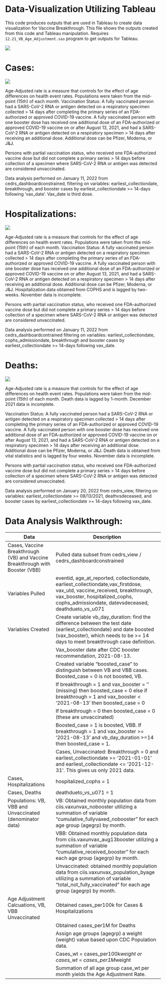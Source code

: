 # Data-Visualization Utilizing Tableau

This code produces outputs that are used in Tableau to create data visualization for Vaccine Breakthrough. This file shows the outputs created from this code and Tableau manipulation. Requires `12.21_VB_Age_Adjustment.sas` program to get outputs for Tableau.

![](Images/VB_DataViz_Slide1.png)

# Cases:

![](Images/VB_DataViz_Slide2.png)

Age-Adjusted rate is a measure that controls for the effect of age differences on health event rates. Populations were taken from the mid-point (15th) of each month.
Vaccination Status: A fully vaccinated person had a SARS-CoV-2 RNA or antigen detected on a respiratory specimen collected > 14 days after completing the primary series of an FDA-authorized or approved COVID-19 vaccine. A fully vaccinated person with one booster dose has received one additional dose of an FDA-authorized or approved COVID-19 vaccine on or after August 13, 2021, and had a SARS-CoV-2 RNA or antigen detected on a respiratory specimen > 14 days after receiving an additional dose. Additional dose can be Pfizer, Moderna, or J&J. 

Persons with partial vaccination status, who received one FDA-authorized vaccine dose but did not complete a primary series > 14 days before collection of a specimen where SARS-CoV-2 RNA or antigen was detected are considered unvaccinated. 

Data analysis performed on January 11, 2022 from cedrs_dashboardconstrained, filtering on variables: earliest_collectiondate, breakthrough, and booster cases by earliest_collectiondate >= 14-days following ‘vax_date’. Vax_date is third dose. 

# Hospitalizations:

![](Images/VB_DataViz_Slide3.png)

Age-Adjusted rate is a measure that controls for the effect of age differences on health event rates. Populations were taken from the mid-point (15th) of each month.
Vaccination Status: A fully vaccinated person had a SARS-CoV-2 RNA or antigen detected on a respiratory specimen collected > 14 days after completing the primary series of an FDA-authorized or approved COVID-19 vaccine. A fully vaccinated person with one booster dose has received one additional dose of an FDA-authorized or approved COVID-19 vaccine on or after August 13, 2021, and had a SARS-CoV-2 RNA or antigen detected on a respiratory specimen > 14 days after receiving an additional dose. Additional dose can be Pfizer, Moderna, or J&J. Hospitalization data obtained from COPHS and is lagged by two-weeks. November data is incomplete.

Persons with partial vaccination status, who received one FDA-authorized vaccine dose but did not complete a primary series > 14 days before collection of a specimen where SARS-CoV-2 RNA or antigen was detected are considered unvaccinated. 

Data analysis performed on January 11, 2022 from cedrs_dashboardcontrained filtering on variables: earliest_collectiondate, cophs_admissiondate, breakthrough and booster cases by earliest_collectiondate >= 14-days following vax_date.

# Deaths:

![](Images/VB_DataViz_Slide4.png)

Age-Adjusted rate is a measure that controls for the effect of age differences on health event rates. Populations were taken from the mid-point (15th) of each month. Death data is lagged by 1-month. December 2021 data is incomplete.

Vaccination Status: A fully vaccinated person had a SARS-CoV-2 RNA or antigen detected on a respiratory specimen collected > 14 days after completing the primary series of an FDA-authorized or approved COVID-19 vaccine. A fully vaccinated person with one booster dose has received one additional dose of an FDA-authorized or approved COVID-19 vaccine on or after August 13, 2021, and had a SARS-CoV-2 RNA or antigen detected on a respiratory specimen > 14 days after receiving an additional dose. Additional dose can be Pfizer, Moderna, or J&J. Death data is obtained from vital statistics and is lagged by four weeks. November data is incomplete.

Persons with partial vaccination status, who received one FDA-authorized vaccine dose but did not complete a primary series > 14 days before collection of a specimen where SARS-CoV-2 RNA or antigen was detected are considered unvaccinated. 

Data analysis performed on January 20, 2022 from cedrs_view, filtering on variables: earliest_collectiondate >= 08/13/2021, deathvsdeceased, and booster cases by earliest_collectiondate >= 14-days following vax_date.

# Data Analysis Walkthrough:

| Data | Description |
| --- | --- |
| Cases, Vaccine Breakthrough (VB) and Vaccine Breakthrough with Booster (VBB) | Pulled data subset from cedrs_view / cedrs_dashboardconstrained |
| Variables Pulled |  eventid, age_at_reported, collectiondate, earliest_collectiondate,vax_firstdose, vax_utd, vaccine_received, breakthrough, vax_booster, hospitalized_cophs, cophs_admissiondate, datevsdeceased, deathdueto_vs_u071 |
| Variables Created | Create variable vb_day_duration: find the difference between the test date (earliest_collectiondate) and date boosted (vax_booster), which needs to be >= 14 days to meet breakthrough case definition. |
| | Vax_booster date after CDC booster recommendation, 2021-08-13.|
| | Created variable “boosted_case” to distinguish between VB and VBB cases. Boosted_case = 0 is not boosted, VB. |
| | If breakthrough = 1 and vax_booster = ‘’ (missing) then boosted_case = 0 else if breakthrough = 1 and vax_booster < ‘2021-08-13’ then boosted_case = 0 |
| | If breakthrough = 0 then boosted_case = 0 (these are unvaccinated) |
| | Boosted_case = 1 is boosted, VBB. If breakthrough = 1 and vax_booster >= ‘2021-08-13’ and vb_day_duration >=14 then boosted_case = 1. |
| | Cases, Unvaccinated: Breakthrough = 0 and earliest_collectiondate >= ‘2021-01-01’ and earliest_collectiondate <= ‘2021-12-31’. This gives us only 2021 data. |
| Cases, Hospitalizations | hospitalized_cophs = 1 |
| Cases, Deaths | deathdueto_vs_u071 = 1 |
| Populations: VB, VBB and Unvaccinated (denominator data) | VB: Obtained monthly population data from ciis.vaxunvax_nobooster utilizing a summation of variable “cumulative_fullyvaxed_nobooster” for each age group (agegrp) by month. |
| | VBB: Obtained monthly population data from ciis.vaxunvax_aug13booster utilizing a summation of variable “cumulative_received_booster” for each each age group (agegrp) by month. |
| | Unvaccinated: obtained monthly population data from ciis.vaxunvax_population_byage utilizing a summation of variable “total_not_fully_vaccinated” for each age group (agegrp) by month.
| Age Adjustment Calcuations, VB, VBB Unvaccinated | Obtained cases_per100k for Cases & Hospitalizations
||Obtained cases_per1M for Deaths |
||Assign age groups (agegrp) a weight (weight) value based upon CDC Population data. |
||Cases_wt = cases_per100k*weight or cases_wt = cases_per1M*weight |
||Summation of all age group case_wt per month yields the Age Adjustment Rate. |







